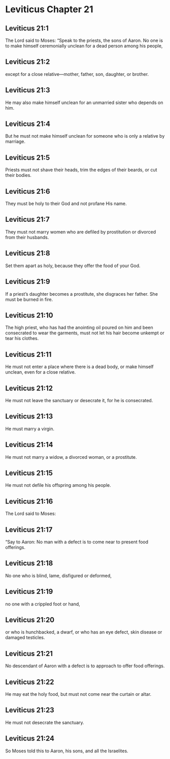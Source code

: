 # Leviticus Chapter 21

## Leviticus 21:1
The Lord said to Moses: “Speak to the priests, the sons of Aaron. No one is to make himself ceremonially unclean for a dead person among his people,

## Leviticus 21:2
except for a close relative—mother, father, son, daughter, or brother.

## Leviticus 21:3
He may also make himself unclean for an unmarried sister who depends on him.

## Leviticus 21:4
But he must not make himself unclean for someone who is only a relative by marriage.

## Leviticus 21:5
Priests must not shave their heads, trim the edges of their beards, or cut their bodies.

## Leviticus 21:6
They must be holy to their God and not profane His name.

## Leviticus 21:7
They must not marry women who are defiled by prostitution or divorced from their husbands.

## Leviticus 21:8
Set them apart as holy, because they offer the food of your God.

## Leviticus 21:9
If a priest’s daughter becomes a prostitute, she disgraces her father. She must be burned in fire.

## Leviticus 21:10
The high priest, who has had the anointing oil poured on him and been consecrated to wear the garments, must not let his hair become unkempt or tear his clothes.

## Leviticus 21:11
He must not enter a place where there is a dead body, or make himself unclean, even for a close relative.

## Leviticus 21:12
He must not leave the sanctuary or desecrate it, for he is consecrated.

## Leviticus 21:13
He must marry a virgin.

## Leviticus 21:14
He must not marry a widow, a divorced woman, or a prostitute.

## Leviticus 21:15
He must not defile his offspring among his people.

## Leviticus 21:16
The Lord said to Moses:

## Leviticus 21:17
“Say to Aaron: No man with a defect is to come near to present food offerings.

## Leviticus 21:18
No one who is blind, lame, disfigured or deformed,

## Leviticus 21:19
no one with a crippled foot or hand,

## Leviticus 21:20
or who is hunchbacked, a dwarf, or who has an eye defect, skin disease or damaged testicles.

## Leviticus 21:21
No descendant of Aaron with a defect is to approach to offer food offerings.

## Leviticus 21:22
He may eat the holy food, but must not come near the curtain or altar.

## Leviticus 21:23
He must not desecrate the sanctuary.

## Leviticus 21:24
So Moses told this to Aaron, his sons, and all the Israelites.

